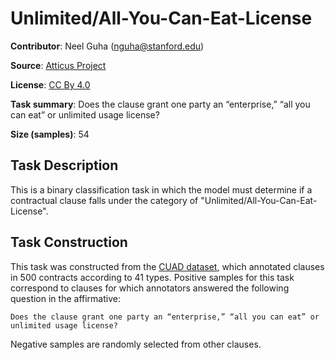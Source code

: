# Unlimited/All-You-Can-Eat-License

**Contributor**: Neel Guha (nguha@stanford.edu)

**Source**: [Atticus Project](https://www.atticusprojectai.org/cuad>)

**License**: [CC By 4.0](https://creativecommons.org/licenses/by/4.0/)

**Task summary**: Does the clause grant one party an “enterprise,” “all you can eat” or unlimited usage license?

**Size (samples)**: 54

## Task Description

This is a binary classification task in which the model must determine if a contractual clause falls under the category of "Unlimited/All-You-Can-Eat-License".

## Task Construction

This task was constructed from the [CUAD dataset](https://www.atticusprojectai.org/cuad), which annotated clauses in 500 contracts according to 41 types. Positive samples for this task correspond to clauses for which annotators answered the following question in the affirmative:

```text
Does the clause grant one party an “enterprise,” “all you can eat” or unlimited usage license?
```

Negative samples are randomly selected from other clauses.
